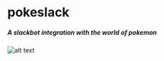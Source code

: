 # pokeslack
##### A slackbot integration with the world of pokemon

![alt text](http://orig05.deviantart.net/5d5a/f/2008/085/2/5/charizard_jumbo_sprite_by_dapokemonstadium.png "Charizard sprite")